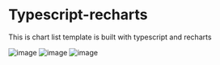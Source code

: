 # Typescript-recharts
This is chart list template is built with typescript and recharts

![image](https://github.com/user-attachments/assets/a429340e-ea3d-48f4-b9d1-3baa0b828406)
![image](https://github.com/user-attachments/assets/f1b9e988-79a7-49ed-a929-eabac925c711)
![image](https://github.com/user-attachments/assets/4a13691e-b884-4b86-a004-4952b3f11ef1)

